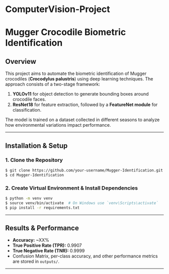 # ComputerVision-Project

# **Mugger Crocodile Biometric Identification**

## **Overview**
This project aims to automate the biometric identification of Mugger crocodiles (**Crocodylus palustris**) using deep learning techniques. The approach consists of a two-stage framework:

1. **YOLOv11** for object detection to generate bounding boxes around crocodile faces.
2. **ResNet18** for feature extraction, followed by a **FeatureNet module** for classification.

The model is trained on a dataset collected in different seasons to analyze how environmental variations impact performance.

---

## **Installation & Setup**
### **1. Clone the Repository**
```bash
$ git clone https://github.com/your-username/Mugger-Identification.git
$ cd Mugger-Identification
```

### **2. Create Virtual Environment & Install Dependencies**
```bash
$ python -m venv venv
$ source venv/bin/activate  # On Windows use `venv\Scripts\activate`
$ pip install -r requirements.txt
```
---

## **Results & Performance**
- **Accuracy:** ~XX%
- **True Positive Rate (TPR):** 0.9907
- **True Negative Rate (TNR):** 0.9999
- Confusion Matrix, per-class accuracy, and other performance metrics are stored in `outputs/`.

---

